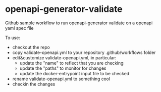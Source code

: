 # openapi-generator-validate
Github sample workflow to run openapi-generator validate on a openapi yaml spec file

To use:
- checkout the repo
- copy validate-openapi.yml to your repository .github/workflows folder
- edit&customize validate-openapi.yml, in particular:
    - update the "name" to reflect that you are checking
    - update the "paths" to monitor for changes
    - update the docker-entrypoint input file to be checked
- rename validate-openapi.yml to something cool
- checkin the changes

